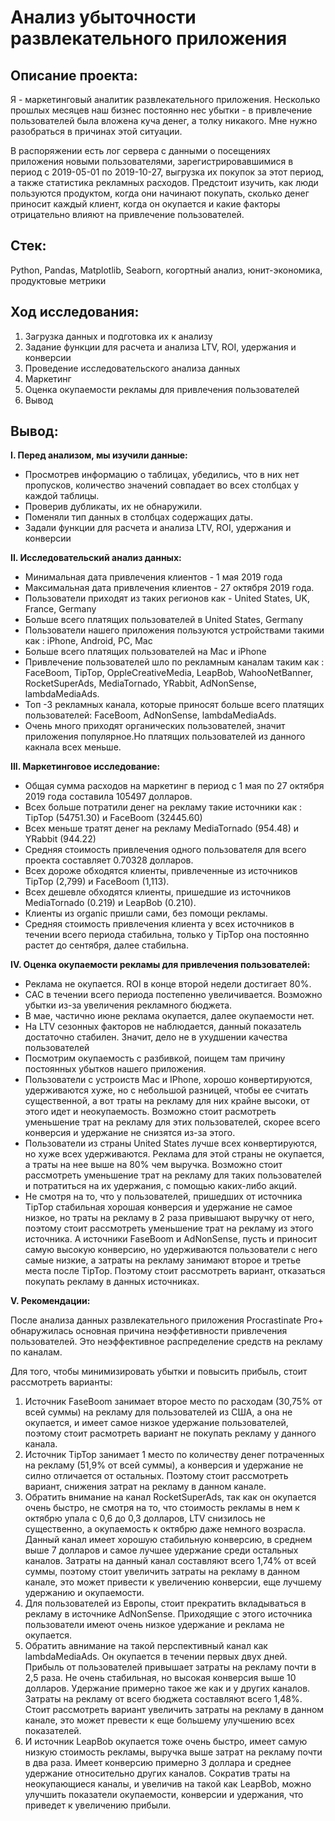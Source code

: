# Анализ убыточности развлекательного приложения

## Описание проекта:

Я - маркетинговый аналитик развлекательного приложения. Несколько прошлых месяцев наш бизнес постоянно нес убытки - в привлечение пользователей была вложена куча денег, а толку никакого. Мне нужно разобраться в причинах этой ситуации.

В распоряжении есть лог сервера с данными о посещениях приложения новыми пользователями, зарегистрировавшимися в период с 2019-05-01 по 2019-10-27, выгрузка их покупок за этот период, а также статистика рекламных расходов. Предстоит изучить, как люди пользуются продуктом, когда они начинают покупать, сколько денег приносит каждый клиент, когда он окупается и какие факторы отрицательно влияют на привлечение пользователей.

## Стек:
Python, Pandas, Matplotlib, Seaborn, когортный анализ, юнит-экономика, продуктовые метрики

## Ход исследования:
1. Загрузка данных и подготовка их к анализу
2. Задание функции для расчета и анализа LTV, ROI, удержания и конверсии
3. Проведение исследовательского анализа данных
4. Маркетинг
5. Оценка окупаемости рекламы для привлечения пользователей
6. Вывод

## Вывод:
**I. Перед анализом, мы изучили данные:**
* Просмотрев информацию о таблицах, убедились, что в них нет пропусков, количество значений совпадает во всех столбцах у каждой таблицы.
* Проверив дубликаты, их не обнаружили.
* Поменяли тип данных в столбцах содержащих даты.
* Задали функции для расчета и анализа LTV, ROI, удержания и конверсии

**II. Исследовательский анализ данных:**
* Минимальная дата привлечения клиентов  - 1 мая 2019 года
* Максимальная дата привлечения клиентов  - 27 октября 2019 года.
* Пользователи приходят из таких регионов как  - United States, UK, France, Germany
* Больше всего платящих пользователей в United States, Germany
* Пользователи нашего приложения пользуются устройствами такими как : iPhone, Android, PC, Mac
* Больше всего платящих пользователей на Mac и iPhone
* Привлечение пользователей шло по рекламным каналам таким как : FaceBoom, TipTop, OppleCreativeMedia, LeapBob,
  WahooNetBanner, RocketSuperAds, MediaTornado, YRabbit, AdNonSense, lambdaMediaAds.
* Топ -3 рекламных канала, которые приносят больше всего платящих пользователей: FaceBoom, AdNonSense, lambdaMediaAds. 
* Очень много приходят органических пользователей, значит приложения популярное.Но платящих пользователей из данного какнала всех меньше.

**III. Маркетинговое исследование:**
* Общая сумма расходов на маркетинг в период с 1 мая по 27 октября 2019 года составила 105497 долларов.
* Всех больше потратили денег на рекламу такие источники как : TipTop (54751.30) и FaceBoom (32445.60)
* Всех меньше тратят денег на рекламу MediaTornado (954.48) и YRabbit (944.22)		
* Средняя стоимость привлечения одного пользователя для всего проекта составляет 0.70328 долларов.
* Всех дороже обходятся клиенты, привлеченные из источников TipTop (2,799) и FaceBoom (1,113).
* Всех дешевле обходятся клиенты, пришедшие из источников MediaTornado	(0.219) и LeapBob (0.210).
* Клиенты из organic пришли сами, без помощи рекламы.
* Средняя стоимость привлечения клиента у всех источников в течении всего периода стабильна, только у TipTop она постоянно растет до сентября, далее стабильна.

**IV. Оценка окупаемости рекламы для привлечения пользователей:**
* Реклама не окупается. ROI в конце второй недели достигает 80%.
* CAC в течении всего периода постепенно увеличивается. Возможно убытки из-за увеличения рекламного бюджета.
* В мае, частично июне реклама окупается, далее окупаемости нет. 
* На LTV сезонных факторов не наблюдается, данный показатель достаточно стабилен. Значит, дело не в ухудшении качества пользователей
* Посмотрим окупаемость с разбивкой, поищем там причину постоянных убытков нашего приложения.
* Пользователи с устроиств Mac и IPhone, хорошо конвертируются, удерживаются хуже, но с небольшой разницей, чтобы ее считать существенной, а вот траты на рекламу для них крайне высоки, от этого идет и неокупаемость. Возможно стоит расмотреть уменьшение трат на рекламу для этих пользователей, скорее всего конверсия и удержание не снизятся из-за этого.
* Пользователи из страны United States лучше всех конвертируются, но хуже всех удерживаются. Реклама для этой страны не окупается, а траты на нее выше на 80% чем выручка. Возможно стоит рассмотреть уменьшение трат на рекламу для таких пользователей и потратиться на их удержания, с помощью каких-либо акций.
* Не смотря на то, что у пользователей, пришедших от источника TipTop стабильная хорошая конверсия и удержание не самое низкое, но траты на рекламу в 2 раза привышают выручку от него, поэтому стоит рассмотреть уменьшение трат на рекламу из этого источника. А источники FaseBoom и AdNonSense, пусть и приносит самую высокую конверсию, но удерживаются пользователи с него самые низкие, а затраты на рекламу занимают второе и третье места после TipTop. Поэтому стоит рассмотреть вариант, отказаться покупать рекламу в данных источниках.

**V. Рекомендации:**

После анализа данных развлекательного приложения Procrastinate Pro+ обнаружилась основная причина неэффетивности привлечения пользователей. Это неэффективное распределение средств на рекламу по каналам.

Для того, чтобы минимизировать убытки и повысить прибыль, стоит рассмотреть варианты:

1. Источник FaseBoom занимает второе место по расходам (30,75% от всей суммы) на рекламу для пользователей из США, а она не окупается, и имеет самое низкое удержание пользователей, поэтому стоит расмотреть вариант не покупать рекламу у данного канала.
2. Источник TipTop занимает 1 место по количеству денег потраченных на рекламу (51,9% от всей суммы), а конверсия и удержание не силно отличается от остальных. Поэтому стоит рассмотреть вариант, снижения затрат на рекламу в данном канале.
3. Обратить внимание на канал RocketSuperAds, так как он окупается очень быстро, не смотря на то, что стоимость рекламы в нем к октябрю упала с 0,6 до 0,3 долларов, LTV снизилось не существенно, а окупаемость к октябрю даже немного возрасла. Данный канал имеет хорошую стабильную конверсию, в среднем выше 7 долларов и самое лучшее удержание среди остальных каналов. Затраты на данный канал составляют всего 1,74% от всей суммы, поэтому стоит увеличить затраты на рекламу в данном канале, это может привести к увеличению конверсии, еще лучшему удержанию и окупаемости.
4. Для пользователей из Европы, стоит прекратить вкладываться в рекламу в источнике AdNonSense. Приходящие с этого источника пользователи имеют очень низкое удержание и реклама не окупается.
5. Обратить авнимание на такой перспективный канал как lambdaMediaAds. Он окупается в течении первых двух дней. Прибыль от пользователей привышает затраты на рекламу почти в 2,5 раза. Не очень стабильная, но высокая конверсия выше 10 долларов. Удержание примерно такое же как и у других каналов. Затраты на рекламу от всего бюджета составляют всего 1,48%. Стоит рассмотреть вариант увеличить затраты на рекламу в данном канале, это может превести к еще большему улучшению всех показателей.
6. И источник LeapBob окупается тоже очень быстро, имеет самую низкую стоимость рекламы, выручка выше затрат на рекламу почти в два раза. Имеет конверсию примерно 3 доллара и среднее удержание относительно других каналов. Сократив траты на неокупающиеся каналы, и увеличив на такой как LeapBob, можно улучшить показатели окупаемости, конверсии и удержания, что приведет к увеличению прибыли.
